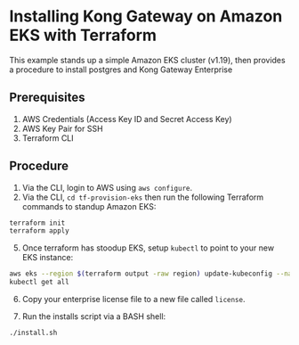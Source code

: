 Installing Kong Gateway on Amazon EKS with Terraform
===========================================================

This example stands up a simple Amazon EKS cluster (v1.19), then provides a procedure to install postgres and Kong Gateway Enterprise

## Prerequisites
1. AWS Credentials (Access Key ID and Secret Access Key)
2. AWS Key Pair for SSH
3. Terraform CLI

## Procedure

1. Via the CLI, login to AWS using `aws configure`.
2. Via the CLI, `cd tf-provision-eks` then run the following Terraform commands to standup Amazon EKS:

```bash
terraform init
terraform apply
```

5. Once terraform has stoodup EKS, setup `kubectl` to point to your new EKS instance:

```bash
aws eks --region $(terraform output -raw region) update-kubeconfig --name $(terraform output -raw cluster_name)
kubectl get all
```

6. Copy your enterprise license file to a new file called `license`.

7. Run the installs script via a BASH shell:

```bash
./install.sh
```